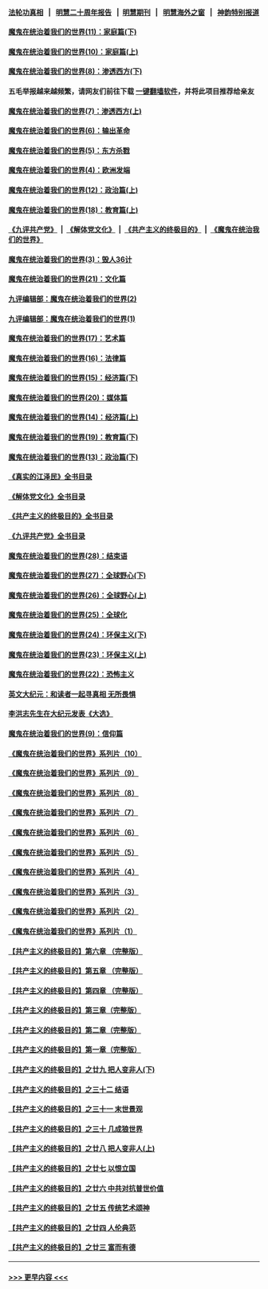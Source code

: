 #### [法轮功真相](https://github.com/gfw-breaker/truth/blob/master/README.md?t=0) &nbsp;&nbsp;|&nbsp;&nbsp; [明慧二十周年报告](https://github.com/gfw-breaker/mh-reports/blob/master/README.md?t=0) &nbsp;&nbsp;|&nbsp;&nbsp;[明慧期刊](https://github.com/gfw-breaker/mh-qikan) &nbsp;&nbsp;|&nbsp;&nbsp; [明慧海外之窗](https://github.com/gfw-breaker/mh-news/blob/master/README.md?t=0) &nbsp;&nbsp;|&nbsp;&nbsp; [神韵特别报道](https://github.com/gfw-breaker/mh-news/blob/master/shenyun.md?t=0)
#### [魔鬼在统治着我们的世界(11)：家庭篇(下)](../pages/nsc422/n10440961.md?t=01161843) 
#### [魔鬼在统治着我们的世界(10)：家庭篇(上)](../pages/nsc422/n10435448.md?t=01161843) 
#### [魔鬼在统治着我们的世界(8)：渗透西方(下)](../pages/nsc422/n10429603.md?t=01161843) 
#### 五毛举报越来越频繁，请网友们前往下载 [一键翻墙软件](https://github.com/gfw-breaker/ssr-accounts)，并将此项目推荐给亲友
#### [魔鬼在统治着我们的世界(7)：渗透西方(上)](../pages/nsc422/n10426013.md?t=01161843) 
#### [魔鬼在统治着我们的世界(6)：输出革命](../pages/nsc422/n10421536.md?t=01161843) 
#### [魔鬼在统治着我们的世界(5)：东方杀戮](../pages/nsc422/n10417707.md?t=01161843) 
#### [魔鬼在统治着我们的世界(4)：欧洲发端](../pages/nsc422/n10414890.md?t=01161843) 
#### [魔鬼在统治着我们的世界(12)：政治篇(上)](../pages/nsc422/n10444576.md?t=01161843) 
#### [魔鬼在统治着我们的世界(18)：教育篇(上)](../pages/nsc422/n10526970.md?t=01161843) 
#### [《九评共产党》](https://github.com/begood0513/9ping.md/blob/master/README.md) &nbsp;|&nbsp; [《解体党文化》](../../../../jtdwh.md/blob/master/README.md)  &nbsp;|&nbsp; [《共产主义的终极目的》](../../../../gczydzjmd.md/blob/master/README.md) &nbsp;|&nbsp; [《魔鬼在统治我们的世界》](../../../../mgztzwmdsj.md/blob/master/README.md) 
#### [魔鬼在统治着我们的世界(3)：毁人36计](../pages/nsc422/n10411583.md?t=01161843) 
#### [魔鬼在统治着我们的世界(21)：文化篇](../pages/nsc422/n10597706.md?t=01161843) 
#### [九评编辑部：魔鬼在统治着我们的世界(2)](../pages/nsc422/n10410036.md?t=01161843) 
#### [九评编辑部：魔鬼在统治着我们的世界(1)](../pages/nsc422/n10406825.md?t=01161843) 
#### [魔鬼在统治着我们的世界(17)：艺术篇](../pages/nsc422/n10499093.md?t=01161843) 
#### [魔鬼在统治着我们的世界(16)：法律篇](../pages/nsc422/n10485969.md?t=01161843) 
#### [魔鬼在统治着我们的世界(15)：经济篇(下)](../pages/nsc422/n10469975.md?t=01161843) 
#### [魔鬼在统治着我们的世界(20)：媒体篇](../pages/nsc422/n10586579.md?t=01161843) 
#### [魔鬼在统治着我们的世界(14)：经济篇(上)](../pages/nsc422/n10457370.md?t=01161843) 
#### [魔鬼在统治着我们的世界(19)：教育篇(下)](../pages/nsc422/n10564808.md?t=01161843) 
#### [魔鬼在统治着我们的世界(13)：政治篇(下)](../pages/nsc422/n10448270.md?t=01161843) 
#### [《真实的江泽民》全书目录](../pages/nsc422/n13721399.md?t=01161843) 
#### [《解体党文化》全书目录](../pages/nsc422/n13721157.md?t=01161843) 
#### [《共产主义的终极目的》全书目录](../pages/nsc422/n13721048.md?t=01161843) 
#### [《九评共产党》全书目录](../pages/nsc422/n13708085.md?t=01161843) 
#### [魔鬼在统治着我们的世界(28)：结束语](../pages/nsc422/n10936246.md?t=01161843) 
#### [魔鬼在统治着我们的世界(27)：全球野心(下)](../pages/nsc422/n10928319.md?t=01161843) 
#### [魔鬼在统治着我们的世界(26)：全球野心(上)](../pages/nsc422/n10900318.md?t=01161843) 
#### [魔鬼在统治着我们的世界(25)：全球化](../pages/nsc422/n10788205.md?t=01161843) 
#### [魔鬼在统治着我们的世界(24)：环保主义(下)](../pages/nsc422/n10695307.md?t=01161843) 
#### [魔鬼在统治着我们的世界(23)：环保主义(上)](../pages/nsc422/n10688613.md?t=01161843) 
#### [魔鬼在统治着我们的世界(22)：恐怖主义](../pages/nsc422/n10614727.md?t=01161843) 
#### [英文大纪元：和读者一起寻真相 无所畏惧](../pages/nsc422/n12542027.md?t=01161843) 
#### [李洪志先生在大纪元发表《大选》](../pages/nsc422/n12534746.md?t=01161843) 
#### [魔鬼在统治着我们的世界(9)：信仰篇](../pages/nsc422/n10432159.md?t=01161843) 
#### [《魔鬼在统治着我们的世界》系列片（10）](../pages/nsc422/n12292670.md?t=01161843) 
#### [《魔鬼在统治着我们的世界》系列片（9）](../pages/nsc422/n12290859.md?t=01161843) 
#### [《魔鬼在统治着我们的世界》系列片（8）](../pages/nsc422/n12287445.md?t=01161843) 
#### [《魔鬼在统治着我们的世界》系列片（7）](../pages/nsc422/n12283425.md?t=01161843) 
#### [《魔鬼在统治着我们的世界》系列片（6）](../pages/nsc422/n12282314.md?t=01161843) 
#### [《魔鬼在统治着我们的世界》系列片（5）](../pages/nsc422/n12281419.md?t=01161843) 
#### [《魔鬼在统治着我们的世界》系列片（4）](../pages/nsc422/n12274024.md?t=01161843) 
#### [《魔鬼在统治着我们的世界》系列片（3）](../pages/nsc422/n12271322.md?t=01161843) 
#### [《魔鬼在统治着我们的世界》系列片（2）](../pages/nsc422/n12269049.md?t=01161843) 
#### [《魔鬼在统治着我们的世界》系列片（1）](../pages/nsc422/n12267575.md?t=01161843) 
#### [【共产主义的终极目的】第六章 （完整版）](../pages/nsc422/n11428913.md?t=01161843) 
#### [【共产主义的终极目的】第五章 （完整版）](../pages/nsc422/n11428912.md?t=01161843) 
#### [【共产主义的终极目的】第四章 （完整版）](../pages/nsc422/n11428907.md?t=01161843) 
#### [【共产主义的终极目的】第三章（完整版）](../pages/nsc422/n11428848.md?t=01161843) 
#### [【共产主义的终极目的】第二章（完整版）](../pages/nsc422/n11428831.md?t=01161843) 
#### [【共产主义的终极目的】第一章（完整版）](../pages/nsc422/n11417651.md?t=01161843) 
#### [【共产主义的终极目的】之廿九 把人变非人(下)](../pages/nsc422/n11344140.md?t=01161843) 
#### [【共产主义的终极目的】之三十二 结语](../pages/nsc422/n11360535.md?t=01161843) 
#### [【共产主义的终极目的】之三十一 末世景观](../pages/nsc422/n11351129.md?t=01161843) 
#### [【共产主义的终极目的】之三十 几成狼世界](../pages/nsc422/n11348280.md?t=01161843) 
#### [【共产主义的终极目的】之廿八 把人变非人(上)](../pages/nsc422/n11340492.md?t=01161843) 
#### [【共产主义的终极目的】之廿七 以恨立国](../pages/nsc422/n11336944.md?t=01161843) 
#### [【共产主义的终极目的】之廿六 中共对抗普世价值](../pages/nsc422/n11324785.md?t=01161843) 
#### [【共产主义的终极目的】之廿五 传统艺术颂神](../pages/nsc422/n11296396.md?t=01161843) 
#### [【共产主义的终极目的】之廿四 人伦典范](../pages/nsc422/n11296397.md?t=01161843) 
#### [【共产主义的终极目的】之廿三 富而有德](../pages/nsc422/n11283598.md?t=01161843) 

----
#### [ >>> 更早内容 <<< ](../indexes/nsc422-earlier.md)
